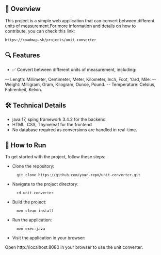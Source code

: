 ## 🎯 Overview
This project is a simple web application that can convert between different units of measurement.For more information and details on how to contribute, you can check this link:

    https://roadmap.sh/projects/unit-converter

## 🔍 Features

- ✅ Convert between different units of measurement, including:

-- Length: Millimeter, Centimeter, Meter, Kilometer, Inch, Foot, Yard, Mile.
-- Weight: Milligram, Gram, Kilogram, Ounce, Pound.
-- Temperature: Celsius, Fahrenheit, Kelvin.

## 🛠️ Technical Details

- java 17, sping framework 3.4.2 for the backend
- HTML, CSS, Thymeleaf for the frontend
- No database required as conversions are handled in real-time.

## 🏃 How to Run
To get started with the project, follow these steps:

- Clone the repository:

        git clone https://github.com/your-repo/unit-converter.git

- Navigate to the project directory:

        cd unit-converter

- Build the project:

        mvn clean install

- Run the application:

        mvn exec:java

- Visit the application in your browser:

Open http://localhost:8080 in your browser to use the unit converter.
